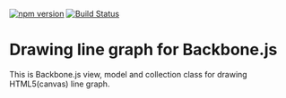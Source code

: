 [![npm version](https://badge.fury.io/js/backbone-graph.svg)](https://badge.fury.io/js/backbone-graph)
[![Build Status](https://travis-ci.org/mm-git/backbone-graph.svg?branch=master)](https://travis-ci.org/mm-git/backbone-graph)

# Drawing line graph for Backbone.js

This is Backbone.js view, model and collection class for drawing HTML5(canvas) line graph.


